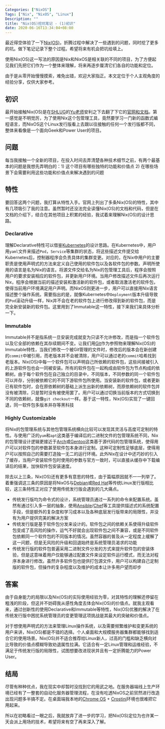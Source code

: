 ```yaml
---
Categories: ["NixOS"]
Tags: ["Nix", "NixOS", "Linux"]
Description: ""
title: "Nix(OS)挖坑笔记 - (1)初识"
date: 2020-06-16T13:34:04+08:00
---
```


最近得空体验了一下[Nix(OS)][nixos]，折腾过程中解决了一些遇到的问题，同时挖了更多的坑。做下笔记记录下整个过程。希望将来有机会把坑给填上。

使用Nix(OS)这一写法的原因是Nix和NixOS是相关联的不同的项目，为了方便起见我们先把它们作为一个整体来理解，将来再逐步厘清它们各自的功能和定位。

由于是从零开始慢慢摸索，难免出错，欢迎大家指正。本文定位于个人主观角度的经验分享，仅供大家参考。

## 初识

最开始接触Nix(OS)是在[SHLUG][shlug]的[Yu老师][yuchangyuan]安利之下去翻了下它的[官网和文档][nixos]。第一感觉是不明觉厉，为了使用Nix这个包管理工具，竟然要学习一门新的函数式编程语言，而NixOS这个Linux发行版看上去跟以往接触的任何一个发行版都不同，整体来看像是一个面向Geek和Power User的项目。

## 问题

每当我接触一个全新的项目，在投入时间去弄清楚各种技术细节之前，有两个最基本的问题是我想先弄明白的：1) 这个项目有哪些独特的功能和价值点 2) 在哪些场景下会需要利用这些功能和价值点来解决遇到的问题

## 特性

要回答这两个问题，我打算从特性入手。官网上列出了多条Nix(OS)的特性，其中有几项吸引了我的注意。虽然暂时还没法完全读懂Nix(OS)的文档和代码，但是在文档的介绍下，结合在其他项目上积累的经验，我试着来理解Nix(OS)的设计思路。

### Declarative

理解Declarative特性可以借鉴[Kubernetes][kubernetes]的设计思路。在Kubernetes中，用户用`yaml`文件来描述`Pod`，`Service`等集群的状态，将这些描述文件提交给Kubernetes后，控制器程序会负责具体的集群变更。对应的，在Nix中用户的主要职责是使用声明式的方法来定义自己使用的软件包以及各软件包的参数。声明所使用的语言是名为Nix的语言。将源文件交给名为Nix的包管理工具后，程序会按照用户的要求安装相应的软件包，并更新用户环境。当用户修改描述文件后再次运行Nix，程序会根据当前的描述安装和激活新的软件包，或者取消激活老的软件包，使得当前用户环境满足用户声明。而NixOS则更进一步，用户可以直接用Nix语言描述整个操作系统。需要指出的是，就像Kubernetes中`Deployment`版本升级导致的`Pod`滚动升级一样，Nix并不会在老的软件包上进行修改得到新的软件包，而是完全新安装新的软件包。这里用到了Immutable这一特性，接下来我们来具体分析一下。

### Immutable

Immutable并不是指系统一旦安装完成就变为只读不允许修改，而是指一个软件包以及它全部的依赖在其存续期间不变。让我们用[Git][git]作为参照物来理解Nix(OS)的Immutable特性，当我们修改一个被Git管理的文件时，修改后的版本会在新创建的`commit`中被引用，而老版本并不会被清除，用户可以通过老的`commit`哈希找到老版本。Nix(OS)中每一个软件包可以声明自己所依赖的软件包，这些间接被引入的上游软件包也会一同被安装。所有的软件包在一起构成由软件包为节点构成的依赖树。由于每个软件包在自己独立的目录中，不同版本，不同参数的同一个软件包可以并存，分别被依赖它的不同下游软件包所使用。当安装新的软件包，或者更新已有软件包时，会在原依赖树的基础上派生出新的依赖树，而原依赖树的软件包并没有被清除，只是暂时没有被使用罢了。用户可以通过切换当前版本的方式切换到不同的依赖树，就像`git checkout`一样。基于这一特性，Nix(OS)实现了一键回退，同一软件包多版本并存等黑科技

### Highly Customizable

将Nix的包管理系统与其他包管理系统横向比较可以发现其灵活与高度可定制的特性。与使用广泛的`yum`和`apt`这类基于编译后的二进制文件的包管理系统不同，Nix的包管理设计逻辑更接近于[Arch][arch]或[Gentoo][gentoo]这类基于源代码的包管理系统，使得用户可以对软件包的参数甚至软件包本身进行定制。这种可定制性足够底层，使得用户可以按照自己的需要打造独一无二的运行环境。此外Nix在设计中还巧妙的引入了缓存，当用户安装软件包时使用的参数与官方一致时，可以直接从缓存中下载编译后的结果，加快软件包安装速度。

除去以上三条，Nix(OS)还有更多有意思的特性，由于篇幅原因就不一一列举了。着重强调这三条的原因是将NixOS与[Debian][debian]或[Red Hat][redhat]等传统Linux发行版相比较，这三条特性正对应了使用传统发行版会遇到的几大痛点。

* 传统发行版均为命令式的设计，系统管理员通过一系列的命令来配置系统。虽然有通过引入多一层的抽象，使用[Ansible][ansible]/[Chef][chef]等工具提供描述式的系统配置手段，但是额外的复杂度和学习成本以及各种底层发行版带来的局限性，并没有为用户提供完美的解决方案
* 传统发行版是基于软件包分发来设计的。软件包之间的依赖关系使得升级软件包变成了高风险的操作，运气不好就会出现软件包之间不兼容，或是不同软件包依赖同一个软件包的不同版本的情况。虽然容器的普及从一定程度上缓解了这一问题，但是无风险的升级和回退始终是系统管理员渴求的功能
* 传统发行版的软件包普遍采用二进制文件分发的方式来提升软件包的安装体验，但是这意味着用户仅能够通过配置文件来设定软件运行模式，而无法对程序本身进行修改。虽然许多软件包也提供打包源文件，用户可以构建自己定制版的软件包，但操作的复杂程度以及维护的成本让许多用户望而却步

## 答案

由于自身能力的局限以及Nix(OS)的实际使用经验为零，对其特性的理解还停留在粗浅的阶段，但这并不妨碍我从感性角度去体会Nix(OS)的价值点。就我主观看来，通过创新性的使用Declarative和Immutable等特性，Nix(OS)优雅的解决了在传统发行版中困扰系统管理员的变更管理这项挑战是其最大的突破和价值点。

对于想使用声明式的方法来管理Linux操作系统，以及需要频繁维护和变更系统的用户来讲，Nix(OS)都是不错的选择。个人桌面和大规模服务器集群都能够找到适合它的使用场景。Nix(OS)并不适合推荐给Linux新人，过高的门槛和缺乏横向对比导致的价值点模糊导致劝退属性拉满。它适合有一定Linux管理和运维经验，不满足于传统发行版的局限性，试图想要改进现状并且有一定折腾能力的Power User。

## 结局

尽管有种种优点，我在现实中却暂时没找到它的用武之地。在服务器端线上生产环境已经有了一整套的自动化服务器管理流程，在没有吃透NixOS之前贸然进行改造出现问题多半搞不定。在桌面端我本地的[Chrome OS][chromeos] + [Crostini][crostini]环境也很难把它用起来。

所以在初略看过一眼之后，我就放弃了进一步的学习，把Nix(OS)定位为也许某一天会派上用场的技术，希望将来有空了再来深入了解。

[nixos]: https://nixos.org
[shlug]: http://www.shlug.org
[yuchangyuan]: https://github.com/yuchangyuan
[kubernetes]: https://kubernetes.io
[git]: https://git-scm.com
[arch]: https://www.archlinux.org
[gentoo]: https://www.gentoo.org
[debian]: https://www.debian.org
[redhat]: https://www.redhat.com/en/technologies/linux-platforms/enterprise-linux
[ansible]: https://www.ansible.com
[chef]: https://www.chef.io
[chromeos]: https://www.chromium.org/chromium-os
[crostini]: https://chromium.googlesource.com/chromiumos/docs/+/master/containers_and_vms.md